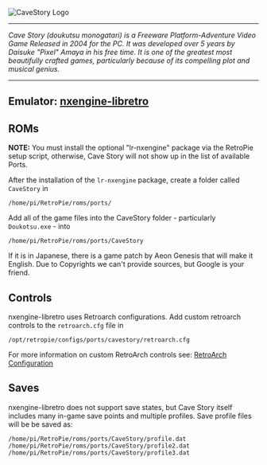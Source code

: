 ![CaveStory Logo](http://upload.wikimedia.org/wikipedia/en/8/83/Cave_Story_title_screen.png)
***
_Cave Story (doukutsu monogatari) is a Freeware Platform-Adventure Video Game Released in 2004 for the PC. It was developed over 5 years by Daisuke "Pixel" Amaya in his free time. It is one of the greatest most beautifully crafted games, particularly because of its compelling plot and musical genius._
***
## Emulator: [nxengine-libretro](https://github.com/libretro/nxengine-libretro)

## ROMs

**NOTE:** You must install the optional "lr-nxengine" package via the RetroPie setup script, otherwise, Cave Story will not show up in the list of available Ports.

After the installation of the `lr-nxengine` package, create a folder called `CaveStory` in
```
/home/pi/RetroPie/roms/ports/
```
Add all of the game files into the CaveStory folder - particularly `Doukotsu.exe` - into
```
/home/pi/RetroPie/roms/ports/CaveStory
```
If it is in Japanese, there is a game patch by Aeon Genesis that will make it English.
Due to Copyrights we can't provide sources, but Google is your friend.

## Controls

nxengine-libretro uses Retroarch configurations. Add custom retroarch controls to the `retroarch.cfg` file in
```shell
/opt/retropie/configs/ports/cavestory/retroarch.cfg
```
For more information on custom RetroArch controls see: [RetroArch Configuration](https://github.com/RetroPie/RetroPie-Setup/wiki/RetroArch-Configuration)

## Saves
nxengine-libretro does not support save states, but Cave Story itself includes many in-game save points and multiple profiles. Save profile files will be be saved as:
```
/home/pi/RetroPie/roms/ports/CaveStory/profile.dat
/home/pi/RetroPie/roms/ports/CaveStory/profile2.dat
/home/pi/RetroPie/roms/ports/CaveStory/profile3.dat
```